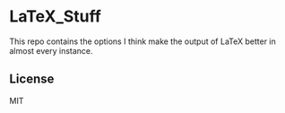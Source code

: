 # LaTeX_Stuff

This repo contains the options I think make the output of LaTeX better in almost every instance.

## License
MIT
